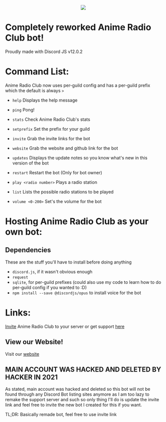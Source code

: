 <p align="center">
  <img src="https://cdn.discordapp.com/avatars/868709887310434415/5db4298d8f24ef238eecb8d04007a1b4.webp?size=2048" />
</p>

# Completely reworked Anime Radio Club bot!
Proudly made with Discord JS v12.0.2

# Command List:
Anime Radio Club now uses per-guild config and has a per-guild prefix which the default is always `>`

* `help`
Displays the help message

* `ping`
Pong!

* `stats`
Check Anime Radio Club's stats

* `setprefix`
Set the prefix for your guild

* `invite`
Grab the invite links for the bot

* `website`
Grab the website and github link for the bot

* `updates`
Displays the update notes so you know what\'s new in this version of the bot

* `restart`
Restart the bot (Only for bot owner)

* `play <radio number>`
Plays a radio station

* `list`
Lists the possible radio stations to be played

* `volume <0-200>`
Set's the volume for the bot

# Hosting Anime Radio Club as your own bot:
## Dependencies
These are the stuff you'll have to install before doing anything

* `discord.js`, if it wasn't obvious enough
* `request`
* `sqlite`, for per-guild prefixes (could also use my code to learn how to do per-guild config if you wanted to :D)
* `npm install --save @discordjs/opus` to install voice for the bot

# Links:
[Invite](https://discord.com/api/oauth2/authorize?client_id=868709887310434415&permissions=8&scope=bot) Anime Radio Club to your server or get support [here](https://discord.gg/WCxHjFX)

## View our Website!
Visit our [website](http://animeradioclub.com/)

## MAIN ACCOUNT WAS HACKED AND DELETED BY HACKER IN 2021
As stated, main account was hacked and deleted so this bot will not be found through any Discord Bot listing sites anymore as I am too lazy to remake the support server and such so only thing I'll do is update the invite link and feel free to invite the new bot I created for this if you want. 

TL;DR: Basically remade bot, feel free to use invite link
